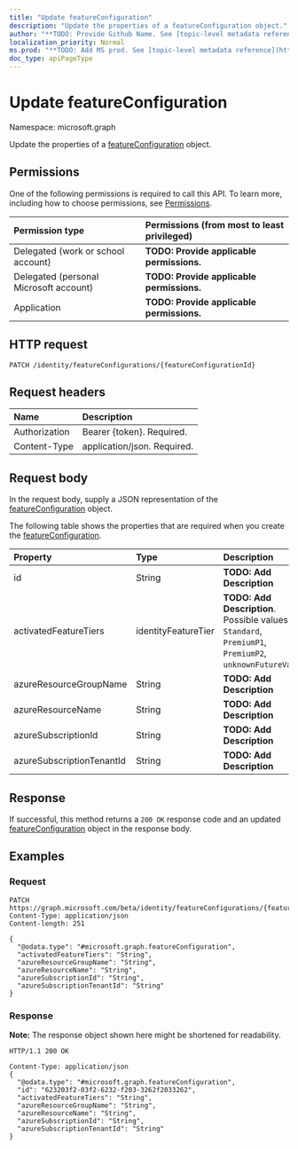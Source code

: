 ```yaml
---
title: "Update featureConfiguration"
description: "Update the properties of a featureConfiguration object."
author: "**TODO: Provide Github Name. See [topic-level metadata reference](https://msgo.azurewebsites.net/add/document/guidelines/metadata.html#topic-level-metadata)**"
localization_priority: Normal
ms.prod: "**TODO: Add MS prod. See [topic-level metadata reference](https://msgo.azurewebsites.net/add/document/guidelines/metadata.html#topic-level-metadata)**"
doc_type: apiPageType
---
```


# Update featureConfiguration
Namespace: microsoft.graph

Update the properties of a [featureConfiguration](../resources/featureconfiguration.md) object.

## Permissions
One of the following permissions is required to call this API. To learn more, including how to choose permissions, see [Permissions](/graph/permissions-reference).

|Permission type|Permissions (from most to least privileged)|
|:---|:---|
|Delegated (work or school account)|**TODO: Provide applicable permissions.**|
|Delegated (personal Microsoft account)|**TODO: Provide applicable permissions.**|
|Application|**TODO: Provide applicable permissions.**|

## HTTP request

<!-- {
  "blockType": "ignored"
}
-->
``` http
PATCH /identity/featureConfigurations/{featureConfigurationId}
```

## Request headers
|Name|Description|
|:---|:---|
|Authorization|Bearer {token}. Required.|
|Content-Type|application/json. Required.|

## Request body
In the request body, supply a JSON representation of the [featureConfiguration](../resources/featureconfiguration.md) object.

The following table shows the properties that are required when you create the [featureConfiguration](../resources/featureconfiguration.md).

|Property|Type|Description|
|:---|:---|:---|
|id|String|**TODO: Add Description**|
|activatedFeatureTiers|identityFeatureTier|**TODO: Add Description**. Possible values are: `Standard`, `PremiumP1`, `PremiumP2`, `unknownFutureValue`.|
|azureResourceGroupName|String|**TODO: Add Description**|
|azureResourceName|String|**TODO: Add Description**|
|azureSubscriptionId|String|**TODO: Add Description**|
|azureSubscriptionTenantId|String|**TODO: Add Description**|



## Response

If successful, this method returns a `200 OK` response code and an updated [featureConfiguration](../resources/featureconfiguration.md) object in the response body.

## Examples

### Request
<!-- {
  "blockType": "request",
  "name": "update_featureconfiguration"
}
-->
``` http
PATCH https://graph.microsoft.com/beta/identity/featureConfigurations/{featureConfigurationId}
Content-Type: application/json
Content-length: 251

{
  "@odata.type": "#microsoft.graph.featureConfiguration",
  "activatedFeatureTiers": "String",
  "azureResourceGroupName": "String",
  "azureResourceName": "String",
  "azureSubscriptionId": "String",
  "azureSubscriptionTenantId": "String"
}
```


### Response
**Note:** The response object shown here might be shortened for readability.
<!-- {
  "blockType": "response",
  "truncated": true
}
-->
``` http
HTTP/1.1 200 OK

Content-Type: application/json
{
  "@odata.type": "#microsoft.graph.featureConfiguration",
  "id": "623203f2-03f2-6232-f203-3262f2033262",
  "activatedFeatureTiers": "String",
  "azureResourceGroupName": "String",
  "azureResourceName": "String",
  "azureSubscriptionId": "String",
  "azureSubscriptionTenantId": "String"
}
```

